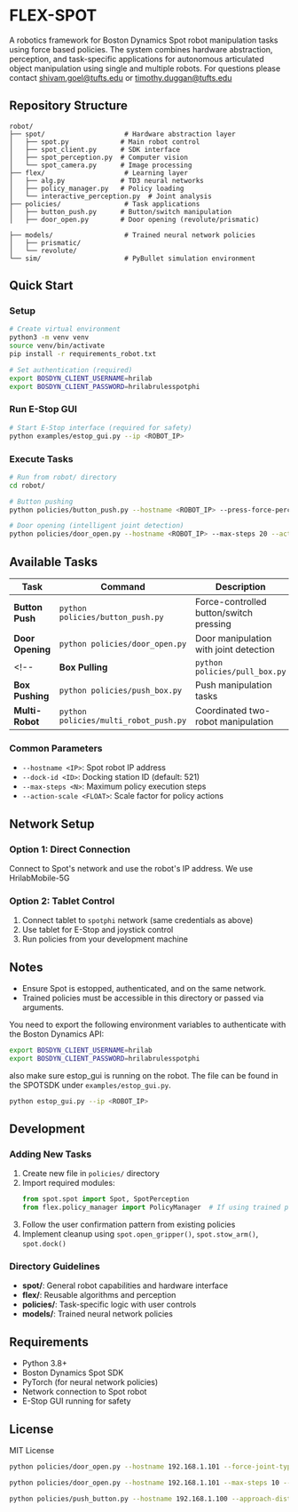 # FLEX-SPOT

A robotics framework for Boston Dynamics Spot robot manipulation tasks using force based policies. The system combines hardware abstraction, perception, and task-specific applications for autonomous articulated object manipulation using single and multiple robots. For questions please contact shivam.goel@tufts.edu or timothy.duggan@tufts.edu

## Repository Structure

```
robot/
├── spot/                    # Hardware abstraction layer
│   ├── spot.py             # Main robot control
│   ├── spot_client.py      # SDK interface
│   ├── spot_perception.py  # Computer vision
│   └── spot_camera.py      # Image processing
├── flex/                    # Learning layer
│   ├── alg.py              # TD3 neural networks
│   ├── policy_manager.py   # Policy loading
│   └── interactive_perception.py  # Joint analysis
├── policies/                # Task applications
│   ├── button_push.py      # Button/switch manipulation
│   ├── door_open.py        # Door opening (revolute/prismatic)

├── models/                  # Trained neural network policies
│   ├── prismatic/
│   └── revolute/
└── sim/                     # PyBullet simulation environment
```

## Quick Start

### Setup
```bash
# Create virtual environment
python3 -m venv venv
source venv/bin/activate
pip install -r requirements_robot.txt

# Set authentication (required)
export BOSDYN_CLIENT_USERNAME=hrilab
export BOSDYN_CLIENT_PASSWORD=hrilabrulesspotphi
```

### Run E-Stop GUI
```bash
# Start E-Stop interface (required for safety)
python examples/estop_gui.py --ip <ROBOT_IP>
```

### Execute Tasks
```bash
# Run from robot/ directory
cd robot/

# Button pushing
python policies/button_push.py --hostname <ROBOT_IP> --press-force-percentage 0.05

# Door opening (intelligent joint detection)
python policies/door_open.py --hostname <ROBOT_IP> --max-steps 20 --action-scale 0.05
```

## Available Tasks

| Task | Command | Description |
|------|---------|-------------|
| **Button Push** | `python policies/button_push.py` | Force-controlled button/switch pressing |
| **Door Opening** | `python policies/door_open.py` | Door manipulation with joint detection |
<!-- | **Box Pulling** | `python policies/pull_box.py` | Pull manipulation tasks |
| **Box Pushing** | `python policies/push_box.py` | Push manipulation tasks |
| **Multi-Robot** | `python policies/multi_robot_push.py` | Coordinated two-robot manipulation | -->

### Common Parameters
- `--hostname <IP>`: Spot robot IP address
- `--dock-id <ID>`: Docking station ID (default: 521)
- `--max-steps <N>`: Maximum policy execution steps
- `--action-scale <FLOAT>`: Scale factor for policy actions

<!-- ## Key Features

- **Modular Architecture**: Clean separation of hardware, intelligence, and applications
- **User Safety**: Step-by-step confirmations with emergency quit ('q') at any stage
- **Intelligent Manipulation**: Automatic joint type detection for doors (revolute/prismatic)
- **Force Control**: Precise force application for button pressing and manipulation
- **Multi-Robot Support**: Coordinated manipulation with multiple Spot robots -->



## Network Setup

### Option 1: Direct Connection
Connect to Spot's network and use the robot's IP address. We use HrilabMobile-5G

### Option 2: Tablet Control
1. Connect tablet to `spotphi` network (same credentials as above)
2. Use tablet for E-Stop and joystick control
3. Run policies from your development machine

## Notes

- Ensure Spot is estopped, authenticated, and on the same network.
- Trained policies must be accessible in this directory or passed via arguments.

You need to export the following environment variables to authenticate with the Boston Dynamics API:

```bash 
export BOSDYN_CLIENT_USERNAME=hrilab
export BOSDYN_CLIENT_PASSWORD=hrilabrulesspotphi
```
also make sure estop_gui is running on the robot.
The file can be found in the SPOTSDK under `examples/estop_gui.py`.
```bash
python estop_gui.py --ip <ROBOT_IP>
```



## Development

### Adding New Tasks
1. Create new file in `policies/` directory
2. Import required modules:
   ```python
   from spot.spot import Spot, SpotPerception
   from flex.policy_manager import PolicyManager  # If using trained policies
   ```
3. Follow the user confirmation pattern from existing policies
4. Implement cleanup using `spot.open_gripper()`, `spot.stow_arm()`, `spot.dock()`

### Directory Guidelines
- **spot/**: General robot capabilities and hardware interface
- **flex/**: Reusable algorithms and perception
- **policies/**: Task-specific logic with user controls
- **models/**: Trained neural network policies

## Requirements

- Python 3.8+
- Boston Dynamics Spot SDK
- PyTorch (for neural network policies)
- Network connection to Spot robot
- E-Stop GUI running for safety

## License

MIT License

```bash
python policies/door_open.py --hostname 192.168.1.101 --force-joint-type prismatic --max-steps 40 --action-scale 1.0 --success-distance 0.35
```
```bash
python policies/door_open.py --hostname 192.168.1.101 --max-steps 10 --action-scale 0.1
```
```bash
python policies/push_button.py --hostname 192.168.1.100 --approach-distance 0.9 --press-force-percentage 0.2
```
